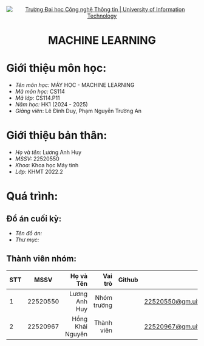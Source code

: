 <!-- Banner -->
<p align="center">
  <a href="https://www.uit.edu.vn/" title="Trường Đại học Công nghệ Thông tin" style="border: none;">
    <img src="https://i.imgur.com/WmMnSRt.png" alt="Trường Đại học Công nghệ Thông tin | University of Information Technology">
  </a>
</p>

<!-- Header -->
<h1 align="center"><b>MACHINE LEARNING</b></h>

# Giới thiệu môn học: 
* *Tên môn học:* MÁY HỌC - MACHINE LEARNING
* *Mã môn học:* CS114
* *Mã lớp:* CS114.P11
* *Năm học:* HK1 (2024 - 2025)
* *Giảng viên*: Lê Đình Duy, Phạm Nguyễn Trường An

# Giới thiệu bản thân: 
* *Họ và tên:* Lương Anh Huy
* *MSSV:* 22520550
* *Khoa:* Khoa học Máy tính
* *Lớp:* KHMT 2022.2

# Quá trình: 

## Đồ án cuối kỳ:
* *Tên đồ án:* 
* *Thư mục:*

## Thành viên nhóm: 
| STT    | MSSV          | Họ và Tên              |Vai trò    | Github                                                  | Email                   |
| ------ |:-------------:| ----------------------:|----------:|--------------------------------------------------------:|-------------------------:
| 1      | 22520550      |Lương Anh Huy           |Nhóm trưởng|                                                         |22520550@gm.uit.edu.vn   |
| 2      | 22520967      |Hồng Khải Nguyên        |Thành viên |                                                         |22520967@gm.uit.edu.vn   |
